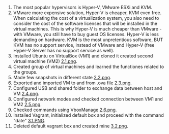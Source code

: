 1. The most popular hypervisors is Hyper-V, VMware ESXi and KVM.
2. VMware more expensive solution, Hyper-V is cheaper, KVM even free. 
When calculating the cost of a virtualization system, 
you also need to consider the cost of the software licenses that will be installed 
in the virtual machines. This is why Hyper-V is much cheaper than VMware - with VMware, 
you still have to buy guest OS licenses.
Hyper-V is less demanding on hardware. KVM is the most unpretentious software, BUT KVM has 
no support service, instead of VMware and Hyper-V (free Hyper-V Server has no support service 
as well).
3. Installed Ubuntu on VirtualBox (VM1) and cloned it created second virtual machine (VM2) [2.1.png](https://github.com/JerryW1ld/DevOps_online_Kharkiv_2021Q2/blob/d3815c5d2d9bb1bd265943aa60120941d99e5376/task2.1/Pic2.1/2.1.png).
4. Created group of virtual machines and learned the functiones related to the groups.
5. Made few snapshots in different state [2.2.png](https://github.com/JerryW1ld/DevOps_online_Kharkiv_2021Q2/blob/d3815c5d2d9bb1bd265943aa60120941d99e5376/task2.1/Pic2.1/2.2.png).
6. Exported and imported VM to and from .ova file [2.3.png](https://github.com/JerryW1ld/DevOps_online_Kharkiv_2021Q2/blob/d3815c5d2d9bb1bd265943aa60120941d99e5376/task2.1/Pic2.1/2.3.png).
7. Configured USB and shared folder to exchange data between host and VM [2.4.png](https://github.com/JerryW1ld/DevOps_online_Kharkiv_2021Q2/blob/d3815c5d2d9bb1bd265943aa60120941d99e5376/task2.1/Pic2.1/2.4.png).
8. Configured network modes and checked connection between VM1 and VM2 [2.5.png](https://github.com/JerryW1ld/DevOps_online_Kharkiv_2021Q2/blob/d3815c5d2d9bb1bd265943aa60120941d99e5376/task2.1/Pic2.1/2.5.png).
9. Checked commands using VboxManage [2.6.png](https://github.com/JerryW1ld/DevOps_online_Kharkiv_2021Q2/blob/d3815c5d2d9bb1bd265943aa60120941d99e5376/task2.1/Pic2.1/2.6.png).
10. Installed Vagrant, initialized default box and proceed with the command "date" [3.1.PNG](https://github.com/JerryW1ld/DevOps_online_Kharkiv_2021Q2/blob/d3815c5d2d9bb1bd265943aa60120941d99e5376/task2.1/Pic2.1/3.1.PNG).
11. Deleted default vagrant box and created mine [3.2.png](https://github.com/JerryW1ld/DevOps_online_Kharkiv_2021Q2/blob/d3815c5d2d9bb1bd265943aa60120941d99e5376/task2.1/Pic2.1/3.2.png).